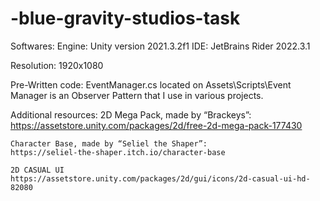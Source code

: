 # -blue-gravity-studios-task


Softwares:
	Engine: Unity version 2021.3.2f1
	IDE: JetBrains Rider 2022.3.1


Resolution:
	1920x1080

Pre-Written code:
	EventManager.cs located on Assets\Scripts\Event Manager  is an Observer Pattern that I use in various projects.


Additional resources:
	2D Mega Pack, made by “Brackeys”: 
	https://assetstore.unity.com/packages/2d/free-2d-mega-pack-177430

	Character Base, made by “Seliel the Shaper”: 
	https://seliel-the-shaper.itch.io/character-base
	
	2D CASUAL UI
	https://assetstore.unity.com/packages/2d/gui/icons/2d-casual-ui-hd-82080

